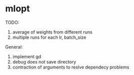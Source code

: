 # mlopt

TODO: 
1. average of weights from different runs
2. multiple runs for each lr, batch_size

General:
1. implement gd
2. debug does not save directory
3. contraction of arguments to reslve dependecy problems